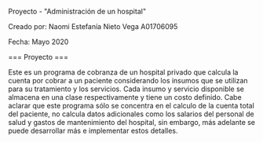 Proyecto - "Administración de un hospital"

Creado por: Naomi Estefanía Nieto Vega A01706095

Fecha: Mayo 2020

=== Proyecto ===

Este es un programa de cobranza de un hospital privado que calcula la cuenta por cobrar a un paciente considerando los insumos que se utilizan para su tratamiento y los servicios.  Cada insumo y servicio disponible se almacena en una clase respectivamente y tiene un costo definido. Cabe aclarar que este programa sólo se concentra en el calculo de la cuenta total del paciente, no calcula datos adicionales como los salarios del personal de salud y gastos de mantenimiento del hospital, sin embargo, más adelante se puede desarrollar más e implementar estos detalles.
